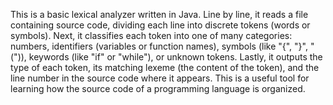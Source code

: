 This is a basic lexical analyzer written in Java. Line by line, it reads a file containing source code, dividing each line into discrete tokens (words or symbols). Next, it classifies each token into one of many categories: numbers, identifiers (variables or function names), symbols (like "{", "}", "(")), keywords (like "if" or "while"), or unknown tokens. Lastly, it outputs the type of each token, its matching lexeme (the content of the token), and the line number in the source code where it appears. This is a useful tool for learning how the source code of a programming language is organized.





